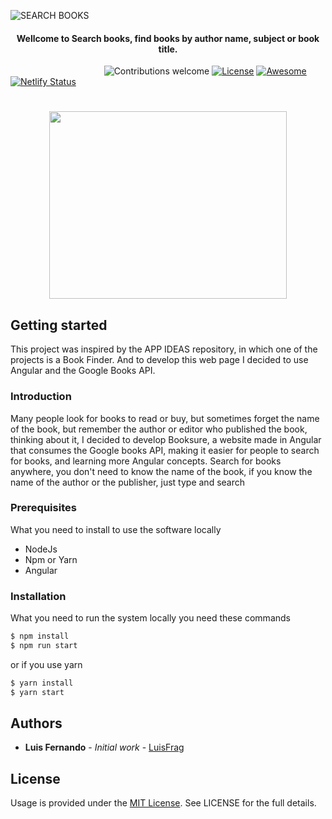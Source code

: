 ![SEARCH BOOKS](https://raw.githubusercontent.com/LuisFrag/search-books/master/src/assets/logo_transparent.png)

<h4 align="center">Wellcome to Search books, find books by author name, subject or book title.</h4>

&nbsp;&nbsp;&nbsp;&nbsp;&nbsp;&nbsp;&nbsp;&nbsp;&nbsp;&nbsp;&nbsp;&nbsp;&nbsp;&nbsp;&nbsp;&nbsp;&nbsp;&nbsp;&nbsp;&nbsp;&nbsp;&nbsp;&nbsp;&nbsp;&nbsp;&nbsp;&nbsp;&nbsp;&nbsp;&nbsp;&nbsp;&nbsp;&nbsp;&nbsp;&nbsp;&nbsp;&nbsp;&nbsp;![Contributions welcome](https://img.shields.io/badge/contributions-welcome-orange.svg) [![License](https://img.shields.io/badge/license-MIT-blue.svg)](https://opensource.org/licenses/MIT) [![Awesome](https://cdn.rawgit.com/sindresorhus/awesome/d7305f38d29fed78fa85652e3a63e154dd8e8829/media/badge.svg)](https://github.com/sindresorhus/awesome) [![Netlify Status](https://api.netlify.com/api/v1/badges/6a17c0f6-bff9-44fa-b6fb-25e8faf26372/deploy-status)](https://app.netlify.com/sites/search-book/deploys)

<h1 align="center">
  <img src="src/assets/git_readme.gif" width="380" height="300"> 
</h1>

## Getting started

This project was inspired by the APP IDEAS repository, in which one of the projects is a Book Finder. And to develop this web page I decided to use Angular and the Google Books API.

### Introduction

Many people look for books to read or buy, but sometimes forget the name of the book, but remember the author or editor who published the book, thinking about it, I decided to develop Booksure, a website made in Angular that consumes the Google books API, making it easier for people to search for books, and learning more Angular concepts.
Search for books anywhere, you don't need to know the name of the book, if you know the name of the author or the publisher, just type and search

### Prerequisites

What you need to install to use the software locally

- NodeJs
- Npm or Yarn
- Angular

### Installation

What you need to run the system locally you need these commands

```sh
$ npm install
$ npm run start
```

or if you use yarn

```sh
$ yarn install
$ yarn start
```

## Authors

- **Luis Fernando** - _Initial work_ - [LuisFrag](https://github.com/LuisFrag)

## License

Usage is provided under the [MIT License](https://mit-license.org/). See LICENSE for the full details.
